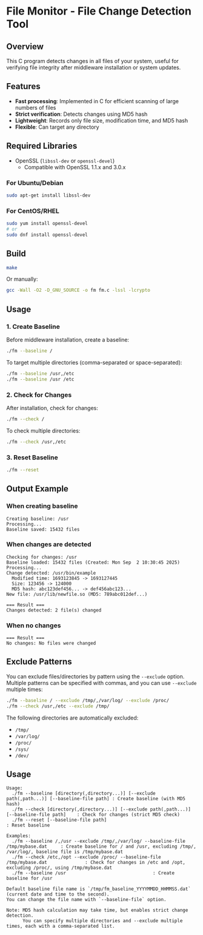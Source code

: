 # File Monitor - File Change Detection Tool

## Overview

This C program detects changes in all files of your system, useful for verifying file integrity after middleware installation or system updates.

## Features

- **Fast processing**: Implemented in C for efficient scanning of large numbers of files
- **Strict verification**: Detects changes using MD5 hash
- **Lightweight**: Records only file size, modification time, and MD5 hash
- **Flexible**: Can target any directory

## Required Libraries

- OpenSSL (`libssl-dev` or `openssl-devel`)
  - Compatible with OpenSSL 1.1.x and 3.0.x

### For Ubuntu/Debian
```bash
sudo apt-get install libssl-dev
```

### For CentOS/RHEL
```bash
sudo yum install openssl-devel
# or
sudo dnf install openssl-devel
```

## Build

```bash
make
```

Or manually:
```bash
gcc -Wall -O2 -D_GNU_SOURCE -o fm fm.c -lssl -lcrypto
```

## Usage

### 1. Create Baseline
Before middleware installation, create a baseline:
```bash
./fm --baseline /
```

To target multiple directories (comma-separated or space-separated):
```bash
./fm --baseline /usr,/etc
./fm --baseline /usr /etc
```

### 2. Check for Changes
After installation, check for changes:
```bash
./fm --check /
```

To check multiple directories:
```bash
./fm --check /usr,/etc
```

### 3. Reset Baseline
```bash
./fm --reset
```

## Output Example

### When creating baseline
```
Creating baseline: /usr
Processing...
Baseline saved: 15432 files
```

### When changes are detected
```
Checking for changes: /usr
Baseline loaded: 15432 files (Created: Mon Sep  2 10:30:45 2025)
Processing...
Change detected: /usr/bin/example
  Modified time: 1693123845 -> 1693127445
  Size: 123456 -> 124000
  MD5 hash: abc123def456... -> def456abc123...
New file: /usr/lib/newfile.so (MD5: 789abc012def...)

=== Result ===
Changes detected: 2 file(s) changed
```

### When no changes
```
=== Result ===
No changes: No files were changed
```

## Exclude Patterns

You can exclude files/directories by pattern using the `--exclude` option. Multiple patterns can be specified with commas, and you can use `--exclude` multiple times:

```bash
./fm --baseline / --exclude /tmp/,/var/log/ --exclude /proc/
./fm --check /usr,/etc --exclude /tmp/
```

The following directories are automatically excluded:
- `/tmp/`
- `/var/log/`
- `/proc/`
- `/sys/`
- `/dev/`
## Usage

```
Usage:
  ./fm --baseline [directory(,directory...)] [--exclude path(,path...)] [--baseline-file path] : Create baseline (with MD5 hash)
  ./fm --check [directory(,directory...)] [--exclude path(,path...)] [--baseline-file path]    : Check for changes (strict MD5 check)
  ./fm --reset [--baseline-file path]                                                        : Reset baseline

Examples:
  ./fm --baseline /,/usr --exclude /tmp/,/var/log/ --baseline-file /tmp/mybase.dat     : Create baseline for / and /usr, excluding /tmp/, /var/log/, baseline file is /tmp/mybase.dat
  ./fm --check /etc,/opt --exclude /proc/ --baseline-file /tmp/mybase.dat              : Check for changes in /etc and /opt, excluding /proc/, using /tmp/mybase.dat
  ./fm --baseline /usr                                : Create baseline for /usr

Default baseline file name is `/tmp/fm_baseline_YYYYMMDD_HHMMSS.dat` (current date and time to the second).
You can change the file name with `--baseline-file` option.

Note: MD5 hash calculation may take time, but enables strict change detection.
      You can specify multiple directories and --exclude multiple times, each with a comma-separated list.
```
